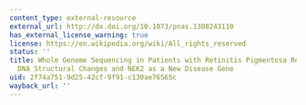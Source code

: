 ```yaml
---
content_type: external-resource
external_url: http://dx.doi.org/10.1073/pnas.1308243110
has_external_license_warning: true
license: https://en.wikipedia.org/wiki/All_rights_reserved
status: ''
title: Whole Genome Sequencing in Patients with Retinitis Pigmentosa Reveals Pathogenic
  DNA Structural Changes and NEK2 as a New Disease Gene
uid: 2f74a751-9d25-42cf-9f91-c130ae76565c
wayback_url: ''
---
```


